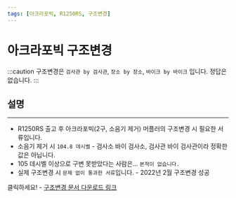 ```yaml
---
tags: [아크라포빅, R1250RS, 구조변경]
---
```


# 아크라포빅 구조변경

:::caution 구조변경은 `검사관 by 검사관`, `장소 by 장소`, `바이크 by 바이크` 입니다. 정답은 없습니다.
:::

## 설명
---
- R1250RS 출고 후 아크라포빅(2구, 소음기 제거) 머플러의 구조변경 시 필요한 서류입니다.
- 소음기 제거 시 `104.8 데시벨` - 검사소 바이 검사소, 검사관 바이 검사관이라 정확한 값은 아닙니다.
- 105 데시벨 이상으로 구변 못받았다는 사람은... `본적이 없습니다.`
- 실제 구조변경 시 `문제 없이 통과한 서류`입니다. - 2022년 2월 구조변경 성공

클릭하세요! - [구조변경 문서 다운로드 링크](https://1drv.ms/u/s!ArakTMwyPqY2grc0_FvvScsd6Y4KgA?e=gaajCc)